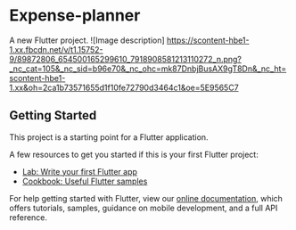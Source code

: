# Expense-planner 

A new Flutter project.
![Image description] https://scontent-hbe1-1.xx.fbcdn.net/v/t1.15752-9/89872806_654500165299610_7918908581213110272_n.png?_nc_cat=105&_nc_sid=b96e70&_nc_ohc=mk87DnbjBusAX9gT8Dn&_nc_ht=scontent-hbe1-1.xx&oh=2ca1b73571655d1f10fe72790d3464c1&oe=5E9565C7

## Getting Started

This project is a starting point for a Flutter application.

A few resources to get you started if this is your first Flutter project:

- [Lab: Write your first Flutter app](https://flutter.dev/docs/get-started/codelab)
- [Cookbook: Useful Flutter samples](https://flutter.dev/docs/cookbook)

For help getting started with Flutter, view our
[online documentation](https://flutter.dev/docs), which offers tutorials,
samples, guidance on mobile development, and a full API reference.

